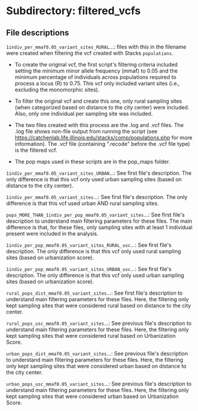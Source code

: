 # Subdirectory: filtered_vcfs

## File descriptions

`1indiv_per_mmaf0.05_variant_sites_RURAL`...: files with this in the filename were created when filtering the vcf created with Stacks `populations`.

* To create the original vcf, the first script's filtering criteria included setting the minimum minor allele frequency (mmaf) to 0.05 and the minimum percentage of individuals across populations required to process a locus (R) to 0.75. This vcf only included variant sites (i.e., excluding the monomorphic sites).

* To filter the original vcf and create this one, only rural sampling sites (when categorized based on distance to the city center) were included. Also, only one individual per sampling site was included.

* The two files created with this process are the .log and .vcf files. The .log file shows non-file output from running the script (see https://catchenlab.life.illinois.edu/stacks/comp/populations.php for more information). The .vcf file (containing ".recode" before the .vcf file type) is the filtered vcf.

* The pop maps used in these scripts are in the pop_maps folder.

`1indiv_per_mmaf0.05_variant_sites_URBAN`...: See first file's description. The only difference is that this vcf only used urban sampling sites (based on distance to the city center).

`1indiv_per_mmaf0.05_variant_sites`...: See first file's description. The only difference is that this vcf used urban AND rural sampling sites.

`pops_MORE_THAN_1indiv_per_pop_mmaf0.05_variant_sites`...: See first file's description to understand main filtering parameters for these files. The main difference is that, for these files, only sampling sites with at least 1 individual present were included in the analysis.

`1indiv_per_pop_mmaf0.05_variant_sites_RURAL_usc`...: See first file's description. The only difference is that this vcf only used rural sampling sites (based on urbanization score).

`1indiv_per_pop_mmaf0.05_variant_sites_URBAN_usc`...: See first file's description. The only difference is that this vcf only used urban sampling sites (based on urbanization score).

`rural_pops_dist_mmaf0.05_variant_sites`...: See first file's description to understand main filtering parameters for these files. Here, the filtering only kept sampling sites that were considered rural based on distance to the city center.

`rural_pops_usc_mmaf0.05_variant_sites`...: See previous file's description to understand main filtering parameters for these files. Here, the filtering only kept sampling sites that were considered rural based on Urbanization Score.

`urban_pops_dist_mmaf0.05_variant_sites`...: See previous file's description to understand main filtering parameters for these files. Here, the filtering only kept sampling sites that were considered urban based on distance to the city center.

`urban_pops_usc_mmaf0.05_variant_sites`...: See previous file's description to understand main filtering parameters for these files. Here, the filtering only kept sampling sites that were considered urban based on Urbanization Score.